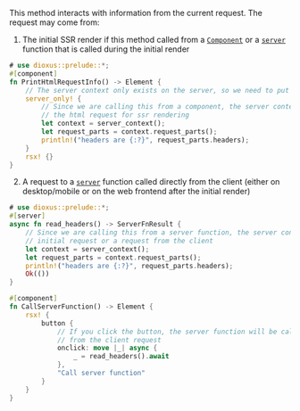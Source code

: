 This method interacts with information from the current request. The request may come from:

1. The initial SSR render if this method called from a [`Component`](dioxus_lib::prelude::component) or a [`server`](crate) function that is called during the initial render

```rust
# use dioxus::prelude::*;
#[component]
fn PrintHtmlRequestInfo() -> Element {
    // The server context only exists on the server, so we need to put it behind a server_only! config
    server_only! {
        // Since we are calling this from a component, the server context that is returned will be from
        // the html request for ssr rendering
        let context = server_context();
        let request_parts = context.request_parts();
        println!("headers are {:?}", request_parts.headers);
    }
    rsx! {}
}
```

2. A request to a [`server`](crate) function called directly from the client (either on desktop/mobile or on the web frontend after the initial render)

```rust
# use dioxus::prelude::*;
#[server]
async fn read_headers() -> ServerFnResult {
    // Since we are calling this from a server function, the server context that is may be from the
    // initial request or a request from the client
    let context = server_context();
    let request_parts = context.request_parts();
    println!("headers are {:?}", request_parts.headers);
    Ok(())
}

#[component]
fn CallServerFunction() -> Element {
    rsx! {
        button {
            // If you click the button, the server function will be called and the server context will be
            // from the client request
            onclick: move |_| async {
                _ = read_headers().await
            },
            "Call server function"
        }
    }
}
```
